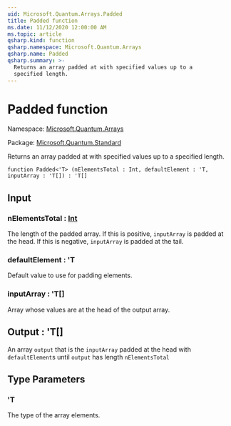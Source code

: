 ```yaml
---
uid: Microsoft.Quantum.Arrays.Padded
title: Padded function
ms.date: 11/12/2020 12:00:00 AM
ms.topic: article
qsharp.kind: function
qsharp.namespace: Microsoft.Quantum.Arrays
qsharp.name: Padded
qsharp.summary: >-
  Returns an array padded at with specified values up to a
  specified length.
---
```


# Padded function

Namespace: [Microsoft.Quantum.Arrays](xref:Microsoft.Quantum.Arrays)

Package: [Microsoft.Quantum.Standard](https://nuget.org/packages/Microsoft.Quantum.Standard)


Returns an array padded at with specified values up to aspecified length.

```qsharp
function Padded<'T> (nElementsTotal : Int, defaultElement : 'T, inputArray : 'T[]) : 'T[]
```


## Input

### nElementsTotal : [Int](xref:microsoft.quantum.lang-ref.int)

The length of the padded array. If this is positive, `inputArray`is padded at the head. If this is negative, `inputArray` is paddedat the tail.


### defaultElement : 'T

Default value to use for padding elements.


### inputArray : 'T[]

Array whose values are at the head of the output array.



## Output : 'T[]

An array `output` that is the `inputArray` padded at the headwith `defaultElement`s until `output` has length `nElementsTotal`

## Type Parameters

### 'T

The type of the array elements.